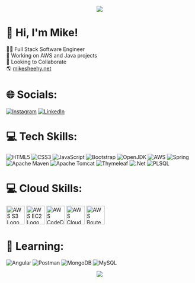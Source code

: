 <p align="center">
  <img src="https://capsule-render.vercel.app/api?type=waving&color=gradient&customColorList=12&text=Building%20Cloud%20Things!&animation=fadeIn&height=160&section=header&theme=transparent"/>
</p>
<!-- Color options: 2,12,19,21,23,26,30-->

# 👋 Hi, I'm Mike!
👨‍💻 Full Stack Software Engineer<br>🔭 Working on AWS and Java projects<br>💼 Looking to Collaborate<br>🌎 <a href="https://mikesheehy.net/">mikesheehy.net</a><br>

# 🌐 Socials:
[![Instagram](https://img.shields.io/badge/Instagram-%23E4405F.svg?logo=Instagram&logoColor=white)](https://instagram.com/_sheehy) [![LinkedIn](https://img.shields.io/badge/LinkedIn-%230077B5.svg?logo=linkedin&logoColor=white)](https://linkedin.com/in/mbsheehy)

# 💻 Tech Skills:
![HTML5](https://img.shields.io/badge/html5-%23E34F26.svg?style=for-the-badge&logo=html5&logoColor=white) 
![CSS3](https://img.shields.io/badge/css3-%231572B6.svg?style=for-the-badge&logo=css3&logoColor=white) 
![JavaScript](https://img.shields.io/badge/javascript-%23323330.svg?style=for-the-badge&logo=javascript&logoColor=%23F7DF1E) 
![Bootstrap](https://img.shields.io/badge/bootstrap-%23563D7C.svg?style=for-the-badge&logo=bootstrap&logoColor=white) 
![OpenJDK](https://img.shields.io/badge/java-%FFFFFF.svg?style=for-the-badge&logo=openjdk&logoColor=white)
![AWS](https://img.shields.io/badge/AWS-%23FF9900.svg?style=for-the-badge&logo=amazon-aws&logoColor=white)
![Spring](https://img.shields.io/badge/spring-%236DB33F.svg?style=for-the-badge&logo=spring&logoColor=white)
![Apache Maven](https://img.shields.io/badge/Apache%20Maven-C71A36?style=for-the-badge&logo=Apache%20Maven&logoColor=white)
![Apache Tomcat](https://img.shields.io/badge/apache%20tomcat-%23F8DC75.svg?style=for-the-badge&logo=apache-tomcat&logoColor=black)
![Thymeleaf](https://img.shields.io/badge/Thymeleaf-%23005C0F.svg?style=for-the-badge&logo=Thymeleaf&logoColor=white)
![.Net](https://img.shields.io/badge/.NET-5C2D91?style=for-the-badge&logo=.net&logoColor=white)
![PLSQL](https://img.shields.io/badge/PLSQL-F80000?style=for-the-badge&logo=oracle&logoColor=white)

# 💻 Cloud Skills:
<p align="left">
<img src="https://www.svgrepo.com/show/353460/aws-s3.svg" alt="AWS S3 Logo" width="50" height="50"/>
<img src="https://www.svgrepo.com/show/353449/aws-ec2.svg" alt="AWS EC2 Logo" width="50" height="50"/>
<img src="https://www.svgrepo.com/show/353448/aws-codedeploy.svg" alt="AWS CodeDeploy Logo" width="50" height="50"/>
<img src="https://www.svgrepo.com/show/353442/aws-cloudfront.svg" alt="AWS CloudFront Logo" width="50" height="50"/>
<img src="https://www.svgrepo.com/show/353459/aws-route53.svg" alt="AWS Route53 Logo" width="50" height="50"/>
</p>


# 🌱 Learning:
![Angular](https://img.shields.io/badge/angular-%23DD0031.svg?style=for-the-badge&logo=angular&logoColor=white)
![Postman](https://img.shields.io/badge/Postman-FF6C37?style=for-the-badge&logo=postman&logoColor=white)
![MongoDB](https://img.shields.io/badge/MongoDB-%234ea94b.svg?style=for-the-badge&logo=mongodb&logoColor=white)
![MySQL](https://img.shields.io/badge/mysql-%2300f.svg?style=for-the-badge&logo=mysql&logoColor=white)


<!--https://github.com/Ileriayo/markdown-badges-->

<!-- Placeholder for porfolio pieces
# My Projects
<img width="100%" src="html.jpg"/> -->
<p align="center">
  <img src="https://capsule-render.vercel.app/api?type=waving&color=gradient&customColorList=12&height=100&section=footer"/>
</p>
